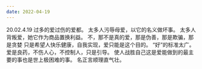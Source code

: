 ```yaml
---
date: 2022-04-19
---
```


20.02.4.19
过多的爱过伤的爱都。
太多人污辱母爱，以它的名义做坏事。
太多人背叛爱，她它作为商品置换利益。
不，那不是真的爱，那是伪善，那是欺骗，那是贪婪
只是希望人快乐健康，自我实现，爱只能是这个目的。
“好”的标准太广。
爱是良药，不伤人心，不控制人，只是引导。
使人战胜自己这是爱能做到的最主要的事也是世上极困难的事。
名正言顺理直气壮。

